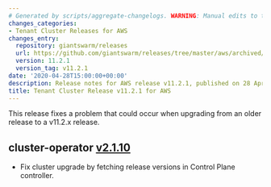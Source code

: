 ```yaml
---
# Generated by scripts/aggregate-changelogs. WARNING: Manual edits to this files will be overwritten.
changes_categories:
- Tenant Cluster Releases for AWS
changes_entry:
  repository: giantswarm/releases
  url: https://github.com/giantswarm/releases/tree/master/aws/archived/v11.2.1
  version: 11.2.1
  version_tag: v11.2.1
date: '2020-04-28T15:00:00+00:00'
description: Release notes for AWS release v11.2.1, published on 28 April 2020, 15:00
title: Tenant Cluster Release v11.2.1 for AWS
---
```


This release fixes a problem that could occur when upgrading from an older release to a v11.2.x release.

## cluster-operator [v2.1.10](https://github.com/giantswarm/cluster-operator/releases/tag/v2.1.10)

- Fix cluster upgrade by fetching release versions in Control Plane controller.

